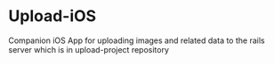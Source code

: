 Upload-iOS
==========

Companion iOS App for uploading images and related data to the rails server which is in upload-project repository
